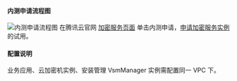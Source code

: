 #### 内测申请流程图
![内测申请流程图](https://main.qcloudimg.com/raw/a322e4e6b1a91e71b9044b55be42007b.png)
在腾讯云官网 [加密服务页面](https://cloud.tencent.com/product/cloudhsm) 单击内测申请，[申请加密服务实例](https://cloud.tencent.com/act/apply/cloudhsm ) 的试用。
 
#### 配置说明
业务应用、云加密机实例、安装管理 VsmManager 实例需配置同一 VPC 下。
